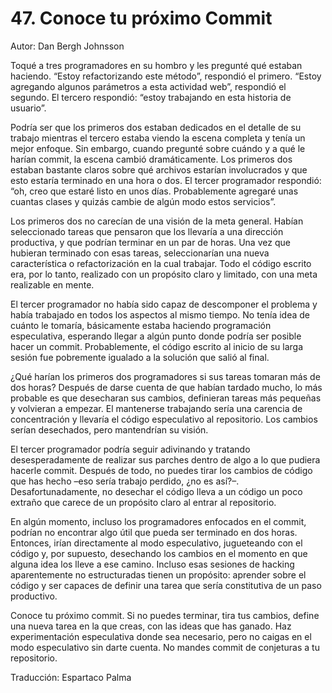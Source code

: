 # 47. Conoce tu próximo Commit

Autor: Dan Bergh Johnsson

Toqué a tres programadores en su hombro y les pregunté qué estaban haciendo. “Estoy refactorizando este método”, respondió el primero. “Estoy agregando algunos parámetros a esta actividad web”, respondió el segundo. El tercero respondió: “estoy trabajando en esta historia de usuario”.

Podría ser que los primeros dos estaban dedicados en el detalle de su trabajo mientras el tercero estaba viendo la escena completa y tenía un mejor enfoque. Sin embargo, cuando pregunté sobre cuándo y a qué le harían commit, la escena cambió dramáticamente. Los primeros dos estaban bastante claros sobre qué archivos estarían involucrados y que esto estaría terminado en una hora o dos. El tercer programador respondió: “oh, creo que estaré listo en unos días. Probablemente agregaré unas cuantas clases y quizás cambie de algún modo estos servicios”.

Los primeros dos no carecían de una visión de la meta general. Habían seleccionado tareas que pensaron que los llevaría a una dirección productiva, y que podrían terminar en un par de horas. Una vez que hubieran terminado con esas tareas, seleccionarían una nueva característica o refactorización en la cual trabajar. Todo el código escrito era, por lo tanto, realizado con un propósito claro y limitado, con una meta realizable en mente.

El tercer programador no había sido capaz de descomponer el problema y había trabajado en todos los aspectos al mismo tiempo. No tenía idea de cuánto le tomaría, básicamente estaba haciendo programación especulativa, esperando llegar a algún punto donde podría ser posible hacer un commit. Probablemente, el código escrito al inicio de su larga sesión fue pobremente igualado a la solución que salió al final.

¿Qué harían los primeros dos programadores si sus tareas tomaran más de dos horas? Después de darse cuenta de que habían tardado mucho, lo más probable es que desecharan sus cambios, definieran tareas más pequeñas y volvieran a empezar. El mantenerse trabajando sería una carencia de concentración y llevaría el código especulativo al repositorio. Los cambios serían desechados, pero mantendrían su visión.

El tercer programador podría seguir adivinando y tratando desesperadamente de realizar sus parches dentro de algo a lo que pudiera hacerle commit. Después de todo, no puedes tirar los cambios de código que has hecho –eso sería trabajo perdido, ¿no es así?–. Desafortunadamente, no desechar el código lleva a un código un poco extraño que carece de un propósito claro al entrar al repositorio.

En algún momento, incluso los programadores enfocados en el commit, podrían no encontrar algo útil que pueda ser terminado en dos horas. Entonces, irían directamente al modo especulativo, jugueteando con el código y, por supuesto, desechando los cambios en el momento en que alguna idea los lleve a ese camino. Incluso esas sesiones de hacking aparentemente no estructuradas tienen un propósito: aprender sobre el código y ser capaces de definir una tarea que sería constitutiva de un paso productivo.

Conoce tu próximo commit. Si no puedes terminar, tira tus cambios, define una nueva tarea en la que creas, con las ideas que has ganado. Haz experimentación especulativa donde sea necesario, pero no caigas en el modo especulativo sin darte cuenta. No mandes commit de conjeturas a tu repositorio.

Traducción: Espartaco Palma
